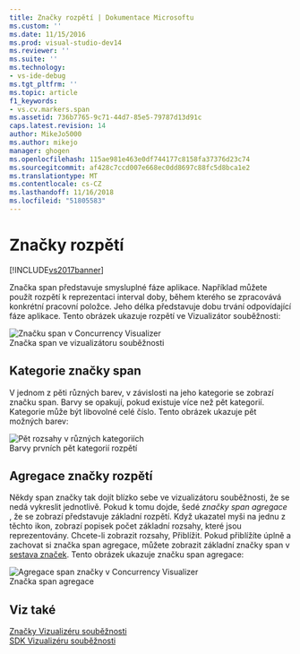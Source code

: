 ```yaml
---
title: Značky rozpětí | Dokumentace Microsoftu
ms.custom: ''
ms.date: 11/15/2016
ms.prod: visual-studio-dev14
ms.reviewer: ''
ms.suite: ''
ms.technology:
- vs-ide-debug
ms.tgt_pltfrm: ''
ms.topic: article
f1_keywords:
- vs.cv.markers.span
ms.assetid: 736b7765-9c71-44d7-85e5-79787d13d91c
caps.latest.revision: 14
author: MikeJo5000
ms.author: mikejo
manager: ghogen
ms.openlocfilehash: 115ae981e463e0df744177c8158fa37376d23c74
ms.sourcegitcommit: af428c7ccd007e668ec0dd8697c88fc5d8bca1e2
ms.translationtype: MT
ms.contentlocale: cs-CZ
ms.lasthandoff: 11/16/2018
ms.locfileid: "51805583"
---
```

# <a name="span-markers"></a>Značky rozpětí
[!INCLUDE[vs2017banner](../includes/vs2017banner.md)]

Značka span představuje smysluplné fáze aplikace. Například můžete použít rozpětí k reprezentaci interval doby, během kterého se zpracovává konkrétní pracovní položce. Jeho délka představuje dobu trvání odpovídající fáze aplikace. Tento obrázek ukazuje rozpětí ve Vizualizátor souběžnosti:  
  
 ![Značku span v Concurrency Visualizer](../profiling/media/cvmarkerspan.png "CVMarkerSpan")  
Značka span ve vizualizátoru souběžnosti  
  
## <a name="span-category"></a>Kategorie značky span  
 V jednom z pěti různých barev, v závislosti na jeho kategorie se zobrazí značku span. Barvy se opakují, pokud existuje více než pět kategorií. Kategorie může být libovolné celé číslo. Tento obrázek ukazuje pět možných barev:  
  
 ![Pět rozsahy v různých kategoriích](../profiling/media/cvmarkerspancategory.png "CVMarkerSpanCategory")  
Barvy prvních pět kategorií rozpětí  
  
## <a name="span-aggregation-markers"></a>Agregace značky rozpětí  
 Někdy span značky tak dojít blízko sebe ve vizualizátoru souběžnosti, že se nedá vykreslit jednotlivě. Pokud k tomu dojde, šedé *značky span agregace* , že se zobrazí představuje základní rozpětí. Když ukazatel myši na jednu z těchto ikon, zobrazí popisek počet základní rozsahy, které jsou reprezentovány. Chcete-li zobrazit rozsahy, Přiblížit. Pokud přiblížíte úplně a zachovat si značka span agregace, můžete zobrazit základní značky span v [sestava značek](../profiling/markers-report.md). Tento obrázek ukazuje značku span agregace:  
  
 ![Agregace span značky v Concurrency Visualizer](../profiling/media/cvmarkerspanaggregate.png "CVMarkerSpanAggregate")  
Značka span agregace  
  
## <a name="see-also"></a>Viz také  
 [Značky Vizualizéru souběžnosti](../profiling/concurrency-visualizer-markers.md)   
 [SDK Vizualizéru souběžnosti](../profiling/concurrency-visualizer-sdk.md)



